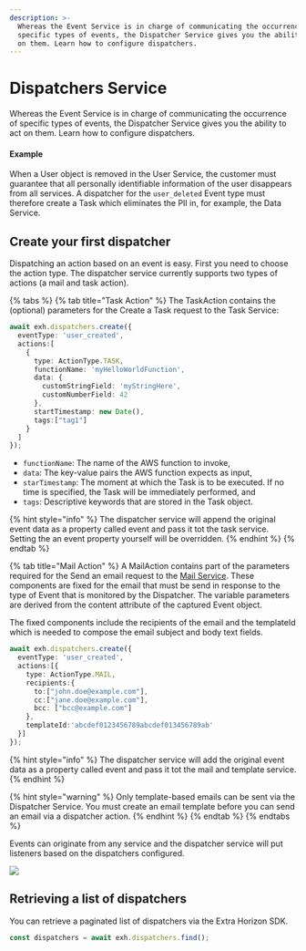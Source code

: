 ```yaml
---
description: >-
  Whereas the Event Service is in charge of communicating the occurrence of
  specific types of events, the Dispatcher Service gives you the ability to act
  on them. Learn how to configure dispatchers.
---
```


# Dispatchers Service

Whereas the Event Service is in charge of communicating the occurrence of specific types of events, the Dispatcher Service gives you the ability to act on them. Learn how to configure dispatchers.

#### Example

When a User object is removed in the User Service, the customer must guarantee that all personally identifiable information of the user disappears from all services. A dispatcher for the `user_deleted` Event type must therefore create a Task which eliminates the PII in, for example, the Data Service.

## Create your first dispatcher

Dispatching an action based on an event is easy. First you need to choose the action type. The dispatcher service currently supports two types of actions (a mail and task action).

{% tabs %}
{% tab title="Task Action" %}
The TaskAction contains the (optional) parameters for the Create a Task request to the Task Service:

```typescript
await exh.dispatchers.create({
  eventType: 'user_created',
  actions:[
    {
      type: ActionType.TASK,
      functionName: 'myHelloWorldFunction',
      data: {
        customStringField: 'myStringHere',
        customNumberField: 42
      },
      startTimestamp: new Date(),
      tags:["tag1"]
    }
  ]
});
```

* `functionName`: The name of the AWS function to invoke,
* `data`: The key-value pairs the AWS function expects as input,
* `starTimestamp`: The moment at which the Task is to be executed. If no time is specified, the Task will be immediately performed, and
* `tags`: Descriptive keywords that are stored in the Task object.

{% hint style="info" %}
The dispatcher service will append the original event data as a property called event and pass it tot the task service. Setting the an event property yourself will be overridden.
{% endhint %}
{% endtab %}

{% tab title="Mail Action" %}
A MailAction contains part of the parameters required for the Send an email request to the [Mail Service](broken-reference). These components are fixed for the email that must be send in response to the type of Event that is monitored by the Dispatcher. The variable parameters are derived from the content attribute of the captured Event object.

The fixed components include the recipients of the email and the templateId which is needed to compose the email subject and body text fields.

```typescript
await exh.dispatchers.create({
  eventType: 'user_created',
  actions:[{
    type: ActionType.MAIL,
    recipients:{
      to:["john.doe@example.com"],
      cc:["jane.doe@example.com"],
      bcc: ["bcc@example.com"]
    },
    templateId:'abcdef0123456789abcdef013456789ab'
  }]
});
```

{% hint style="info" %}
The dispatcher service will add the original event data as a property called event and pass it tot the mail and template service.
{% endhint %}

{% hint style="warning" %}
Only template-based emails can be sent via the Dispatcher Service. You must create an email template before you can send an email via a dispatcher action.
{% endhint %}
{% endtab %}
{% endtabs %}

Events can originate from any service and the dispatcher service will put listeners based on the dispatchers configured.



![](../../.gitbook/assets/Screenshot\_20211018\_164704.png)

## Retrieving a list of dispatchers

You can retrieve a paginated list of dispatchers via the Extra Horizon SDK.

```typescript
const dispatchers = await exh.dispatchers.find();
```

